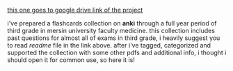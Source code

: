 [this one goes to google drive link of the project](https://drive.google.com/drive/folders/1NkZBE5DgrjkfSPE9R6oR8rPbMm-Kqw14?usp=sharing)

i've prepared a flashcards collection on **anki** through a full year period of third grade in mersin university faculty medicine. this collection includes past questions for almost all of exams in third grade, i heavily suggest you to read _readme_ file in the link above. after i've tagged, categorized and supported the collection with some other pdfs and additional info, i thought i should open it for common use, so here it is!